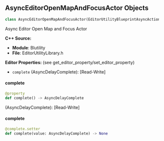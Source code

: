 ## AsyncEditorOpenMapAndFocusActor Objects

```python
class AsyncEditorOpenMapAndFocusActor(EditorUtilityBlueprintAsyncActionBase)
```

Async Editor Open Map and Focus Actor

**C++ Source:**

- **Module**: Blutility
- **File**: EditorUtilityLibrary.h

**Editor Properties:** (see get_editor_property/set_editor_property)

- ``complete`` (AsyncDelayComplete):  [Read-Write]

<a id="unreal.AsyncEditorOpenMapAndFocusActor.complete"></a>

#### complete

```python
@property
def complete() -> AsyncDelayComplete
```

(AsyncDelayComplete):  [Read-Write]

<a id="unreal.AsyncEditorOpenMapAndFocusActor.complete"></a>

#### complete

```python
@complete.setter
def complete(value: AsyncDelayComplete) -> None
```

<a id="unreal.EditorUtilityLibrary"></a>